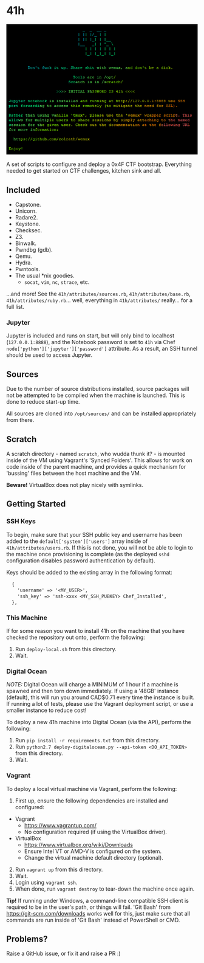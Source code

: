 # 41h

![41h](docs/images/franky.png?raw=true)

A set of scripts to configure and deploy a 0x4F CTF bootstrap. Everything needed to get started on CTF challenges, kitchen sink and all.

## Included

* Capstone.
* Unicorn.
* Radare2.
* Keystone.
* Checksec.
* Z3.
* Binwalk.
* Pwndbg (gdb).
* Qemu.
* Hydra.
* Pwntools.
* The usual \*nix goodies.
  * `socat`, `vim`, `nc`, `strace`, etc.

...and more! See the `41h/attributes/sources.rb`, `41h/attributes/base.rb`, `41h/attributes/ruby.rb`... well, everything in `41h/attributes/` really... for a full list.

### Jupyter

Jupyter is included and runs on start, but will only bind to localhost (`127.0.0.1:8888`), and the Notebook password is set to `41h` via Chef `node['python']['jupyter']['password']` attribute. As a result, an SSH tunnel should be used to access Jupyter.

## Sources

Due to the number of source distributions installed, source packages will not be attempted to be compiled when the machine is launched. This is done to reduce start-up time.

All sources are cloned into `/opt/sources/` and can be installed appropriately from there.

## Scratch

A scratch directory - named `scratch`, who wudda thunk it? - is mounted inside of the VM using Vagrant's 'Synced Folders'. This allows for work on code inside of the parent machine, and provides a quick mechanism for 'bussing' files between the host machine and the VM.

**Beware!** VirtualBox does not play nicely with symlinks.

## Getting Started

### SSH Keys

To begin, make sure that your SSH public key and username has been added to the `default['system']['users']` array inside of `41h/attributes/users.rb`. If this is not done, you will not be able to login to the machine once provisioning is complete (as the deployed `sshd` configuration disables password authentication by default).

Keys should be added to the existing array in the following format:

```
  {
    'username' => '<MY_USER>',
    'ssh_key' => 'ssh-xxxx <MY_SSH_PUBKEY> Chef_Installed',
  },
```

### This Machine

If for some reason you want to install 41h on the machine that you have checked the repository out onto, perform the following:

1) Run `deploy-local.sh` from this directory.
2) Wait.

### Digital Ocean

*NOTE:* Digital Ocean will charge a MINIMUM of 1 hour if a machine is spawned and then torn down immediately. If using a '48GB' instance (default), this will run you around CAD$0.71 every time the instance is built. If running a lot of tests, please use the Vagrant deployment script, or use a smaller instance to reduce cost!

To deploy a new 41h machine into Digital Ocean (via the API), perform the following:

1) Run `pip install -r requirements.txt` from this directory.
2) Run `python2.7 deploy-digitalocean.py --api-token <DO_API_TOKEN>` from this directory.
3) Wait.

### Vagrant

To deploy a local virtual machine via Vagrant, perform the following:

1) First up, ensure the following dependencies are installed and configured:
  * Vagrant
    * https://www.vagrantup.com/
    * No configuration required (if using the VirtualBox driver).
  * VirtualBox
    * https://www.virtualbox.org/wiki/Downloads
    * Ensure Intel VT or AMD-V is configured on the system.
    * Change the virtual machine default directory (optional).
2) Run `vagrant up` from this directory.
3) Wait.
4) Login using `vagrant ssh`.
5) When done, run `vagrant destroy` to tear-down the machine once again.

**Tip!** If running under Windows, a command-line compatible SSH client is required to be in the user's path, or things will fail. 'Git Bash' from https://git-scm.com/downloads works well for this, just make sure that all commands are run inside of 'Git Bash' instead of PowerShell or CMD.

## Problems?

Raise a GitHub issue, or fix it and raise a PR :)
